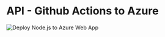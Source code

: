 # API - Github Actions to Azure 


![Deploy Node.js to Azure Web App](https://github.com/kangw3n/api-azure/workflows/Deploy%20Node.js%20to%20Azure%20Web%20App/badge.svg?branch=master)

